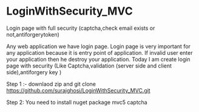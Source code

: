# LoginWithSecurity_MVC
Login page with full security (captcha,check email  exists or not,antiforgerytoken)


Any web application we have login page. Login page is very important for any application because it is entry point of application. If invalid user enter your application  then he destroy your application.
Today I am create login page with security (Like Captcha,validation (server side and client side),antiforgery key )

 Step 1 :- downlaod  zip and git clone https://github.com/surajghosi/LoginWithSecurity_MVC.git
 
 Step 2: You need to install nuget package mvc5 captcha
